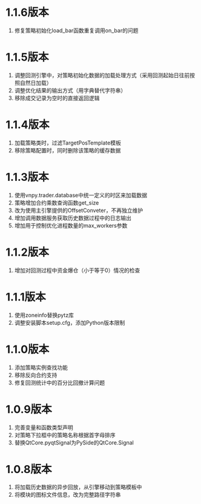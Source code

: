 # 1.1.6版本

1. 修复策略初始化load_bar函数重复调用on_bar的问题

# 1.1.5版本

1. 调整回测引擎中，对策略初始化数据的加载处理方式（采用回测起始日往前按照自然日加载）
2. 调整优化结果的输出方式（用字典替代字符串）
3. 移除成交记录为空时的直接返回逻辑

# 1.1.4版本

1. 加载策略类时，过滤TargetPosTemplate模板
2. 移除策略配置时，同时删除该策略的缓存数据

# 1.1.3版本

1. 使用vnpy.trader.database中统一定义的时区来加载数据
2. 策略增加合约乘数查询函数get_size
3. 改为使用主引擎提供的OffsetConveter，不再独立维护
4. 增加调用数据服务获取历史数据过程中的日志输出
5. 增加用于控制优化进程数量的max_workers参数

# 1.1.2版本

1. 增加对回测过程中资金爆仓（小于等于0）情况的检查

# 1.1.1版本

1. 使用zoneinfo替换pytz库
2. 调整安装脚本setup.cfg，添加Python版本限制

# 1.1.0版本

1. 添加策略实例查找功能
2. 移除反向合约支持
3. 修复回测统计中的百分比回撤计算问题

# 1.0.9版本

1. 完善变量和函数类型声明
2. 对策略下拉框中的策略名称根据首字母排序
3. 替换QtCore.pyqtSignal为PySide的QtCore.Signal

# 1.0.8版本

1. 将加载历史数据的异步回放，从引擎移动到策略模板中
2. 将模块的图标文件信息，改为完整路径字符串
